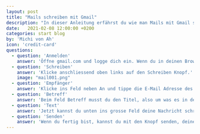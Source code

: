 ```yaml
---
layout: post
title: "Mails schreiben mit Gmail"
description: "In dieser Anleitung erfährst du wie man Mails mit Gmail schreibt."
date:   2021-02-08 12:00:00 +0200
categories: start blog
by: 'Michi von Ah'
icon: 'credit-card'
questions:
  - question: 'Anmelden'
    answer: 'Öffne gmail.com und logge dich ein. Wenn du in deinen Browser bereits in deinem Google Konto angemeldet bist, passiert das automatisch.'
  - question: 'Schreiben'
    answer: 'Klicke anschliessend oben links auf den Schreiben Knopf.'
    image: "mail001.png"
  - question: 'Empfänger'
    answer: 'Klicke ins Feld neben An und tippe die E-Mail Adresse des Empfängers ein.'
  - question: 'Betreff'
    answer: 'Beim Feld Betreff musst du den Titel, also um was es in deiner Mail geht, eingeben.'
  - question: 'Text'
    answer: 'Jetzt kannst du unten ins grosse Feld deine Nachricht schreiben.'
  - question: 'Senden'
    answer: 'Wenn du fertig bist, kannst du mit den Knopf senden, deine Mail verschicken. Lies dir am besten den Text nochmals durch bevor du es sendest, um Fehler zu finden.'
---
```

